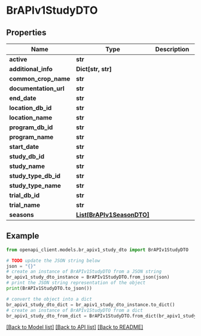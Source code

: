 # BrAPIv1StudyDTO


## Properties

Name | Type | Description | Notes
------------ | ------------- | ------------- | -------------
**active** | **str** |  | [optional] 
**additional_info** | **Dict[str, str]** |  | [optional] 
**common_crop_name** | **str** |  | [optional] 
**documentation_url** | **str** |  | [optional] 
**end_date** | **str** |  | [optional] 
**location_db_id** | **str** |  | [optional] 
**location_name** | **str** |  | [optional] 
**program_db_id** | **str** |  | [optional] 
**program_name** | **str** |  | [optional] 
**start_date** | **str** |  | [optional] 
**study_db_id** | **str** |  | [optional] 
**study_name** | **str** |  | [optional] 
**study_type_db_id** | **str** |  | [optional] 
**study_type_name** | **str** |  | [optional] 
**trial_db_id** | **str** |  | [optional] 
**trial_name** | **str** |  | [optional] 
**seasons** | [**List[BrAPIv1SeasonDTO]**](BrAPIv1SeasonDTO.md) |  | [optional] 

## Example

```python
from openapi_client.models.br_apiv1_study_dto import BrAPIv1StudyDTO

# TODO update the JSON string below
json = "{}"
# create an instance of BrAPIv1StudyDTO from a JSON string
br_apiv1_study_dto_instance = BrAPIv1StudyDTO.from_json(json)
# print the JSON string representation of the object
print(BrAPIv1StudyDTO.to_json())

# convert the object into a dict
br_apiv1_study_dto_dict = br_apiv1_study_dto_instance.to_dict()
# create an instance of BrAPIv1StudyDTO from a dict
br_apiv1_study_dto_from_dict = BrAPIv1StudyDTO.from_dict(br_apiv1_study_dto_dict)
```
[[Back to Model list]](../README.md#documentation-for-models) [[Back to API list]](../README.md#documentation-for-api-endpoints) [[Back to README]](../README.md)


